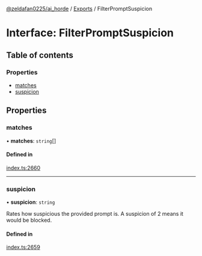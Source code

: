 [@zeldafan0225/ai_horde](../README.md) / [Exports](../modules.md) / FilterPromptSuspicion

# Interface: FilterPromptSuspicion

## Table of contents

### Properties

- [matches](FilterPromptSuspicion.md#matches)
- [suspicion](FilterPromptSuspicion.md#suspicion)

## Properties

### matches

• **matches**: `string`[]

#### Defined in

[index.ts:2660](https://github.com/ZeldaFan0225/ai_horde/blob/1d5fbc0/index.ts#L2660)

___

### suspicion

• **suspicion**: `string`

Rates how suspicious the provided prompt is. A suspicion of 2 means it would be blocked.

#### Defined in

[index.ts:2659](https://github.com/ZeldaFan0225/ai_horde/blob/1d5fbc0/index.ts#L2659)
